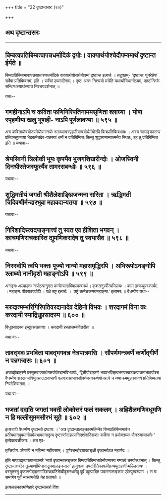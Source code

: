 +++
title = "22 दृष्टान्तसरः (२०)"

+++


## अथ दृष्टान्तसरः


_________




## बिम्बत्वप्रतिबिम्बत्वापन्नधर्मादिकं द्वयोः। वाक्यार्थयोश्चेदौपम्यमार्थं दृष्टान्त ईर्यते ॥

बिम्बप्रतिबिम्बभावापन्नसाधारणधर्मादिकं वाक्यार्थयोरार्थमौपम्यं
दृष्टान्त इत्यर्थः । तदुक्तम्- ‘दृष्टान्तः पुनरेतेषां सर्वेषां
प्रतिबिम्बनम्' इति । सर्वेषां उपमादीनाम् । दृष्टः अन्तः निश्चयो यत्रेति
यथार्थाभिधानोऽयम्, दार्ष्टान्तिके सन्दिग्धस्यार्थस्यात्र निश्चयदर्शनात् ॥

यथा--



## गणहीनाऽपि च कविता फणिगिरिपतिनाममसृणिता श्लाघ्या । योषा स्पृहणीया खलु भूषाही- नाऽपि पूर्णलावण्या ॥ ५९५ ॥

अत्र कवितायोषयोरुपमेयोपमानयोः श्लाघ्यत्वस्पृहणीयत्वयोर्धर्मयोरपि
बिम्बप्रतिबिम्बभावः । अस्य चालङ्कारस्य प्रतिवस्तूपमाया भेदकमेतदेव-यतस्यां
धर्मो न प्रतिबिम्बितः किन्तु शुद्धसामान्यात्मनैव स्थितः, इह तु
प्रतिबिम्बित इति ॥ यथावा--



## श्रेयस्विनी त्रिलोकी भूयः कृपयैव भुजगशिखरीन्दोः । ओजस्विनी दिनश्रीस्तेजस्फूर्त्यैव तामरसबन्धोः ॥ ५९६ ॥

यथावा--



## शुद्धिमतीयं जगती श्रीशैलेशाङ्घ्रिजन्मना सरिता । ऋद्धिमती त्रिदिवश्रीर्मन्दारभुवा महावदान्यतया ॥ ५९७ ॥

यथावा--



## गिरेिशादिस्त्वदपाङ्गात्त्वं तु स्वत एव हीशिता भगवन् । काचमणिराचकास्ति द्युमणिकरादेष तु स्वभासैव ॥ ५९८ ॥

यथावा--



## निस्स्वोपि त्वयि भक्तः पूज्यो नान्यो महासमृद्धिरपि । अभिरूपोऽनङ्गोपि श्लाघ्यो नानीदृशो महाङ्गोऽपि ॥ ५९९ ॥

अनङ्गः अल्पाङ्गः नञोऽत्रानुदरा कन्येत्यादाविवाल्पत्वमर्थः।
कृशतनुरपीत्यभिप्रायः । काम इत्यप्युपस्कार्यम् । महाङ्गः पीवरावयवोपि ।
पक्षे उष्ट्र इत्यर्थः । 'उष्ट्रे क्रमेळकमयमहाङ्गाः' इत्यमरः ॥
वैधर्म्येण यथा--



## मरुदात्मम्भरिगिरिपतिवरदानादेव देहिनो विभवः । शरदागमं विना कः करदायी स्याद्विधुप्रसादस्य ॥ ६०० ॥

विधुप्रसादस्य इन्दुप्रसन्नतायाः । करदायी हस्तालम्बवितरीता ॥

यथा वा--



## तावद्भवः प्रभविता यावद्भगवन्न नेत्रपात्रमसि । सौपर्णमन्त्रवर्णे कर्णोद्गीर्णे न पन्नगत्रासः ॥ ६०१ ॥

अत्राद्योदाहरणे प्रस्तुतवाक्यार्थगतयोर्वरदानविभवयोः, द्वितीयोदाहरणे
भवप्रभवितृत्वभगवत्कटाक्षपात्रताभावयोश्च वैधर्म्येण
शरदागमविधुप्रसाददानाभावौ पन्नगत्रासाभावसौपर्णमन्त्रकर्णगोचरत्वे च
यथाक्रममुत्तरवाक्ये प्रतिबिम्बतया निरदेशिषाताम् ॥

यथा वा--



## भजतां ददाति जगतां भवती लोकोत्तरं फलं सकलम् । अहिशैलमणिवधूमणि न हि मल्लीसुममसौरभं सूते ॥ ६०२ ॥

इत्यत्रापि वैधर्म्येण दृष्टान्तो द्रष्टव्यः । 'अत्र
दृष्टान्तालङ्कारमहिम्नैव बिम्बप्रतिबिम्बभावेन
प्रतीयमानमुपमानोपमेयभावमनादृत्य दृष्टान्तोदाहरणनिदर्शनादिशब्दाः कविना न
प्रयोक्तव्याः पौनरुक्त्यापत्तेः ’ इत्येकावळीकारः। अत एव-

तृप्तियोगः परेणापि न महिम्ना महीयसाम् ।
पूर्णश्चन्द्रोदयाकाङ्क्षी दृष्टान्तोऽत्र महार्णवः ॥

इति माघपद्यव्याख्यानावसरे 'नायं दृष्टान्तालङ्कार
बिम्बप्रतिबिम्बभावेनौपम्यस्य गम्यत्वे तस्योत्थानात् । किन्तु
दृष्टान्तशब्देन तुल्यार्थाभिधानाढुपमालङ्करारः’ इत्युक्त्वा
उपदर्शितैकावळीग्रन्थमुदाहार्षीन्मल्लिनाथः । वस्तुतस्तु
दृष्टान्तोदाहरणादिशब्दघटितेष्वीदृशस्थलेषु पूर्वं व्युत्पादित उदारणालङ्कार
एवेत्युत्पश्यामः । स च सम्यगेव पूर्वं न्यरूष्यतेति नेह प्रतायते ॥

इत्यलङ्कारमणिहारे दृष्टान्तसरो विंशः


_________

